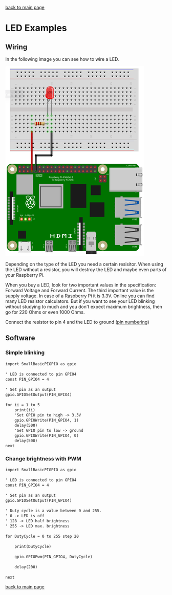 [back to main page](./index.html)

# LED Examples

## Wiring

In the following image you can see how to wire a LED.

![LED wiring](./images/LED_wiring.png)

Depending on the type of the LED you need a certain resisitor. When using the LED without a resistor,
you will destroy the LED and maybe even parts of your Raspberry Pi.

When you buy a LED, look for two important values in the specification: Forward Voltage and Forward Current.
The third important value is the supply voltage. In case of a Raspberry Pi it is 3.3V. Online you
can find many LED resistor calculators. But if you want to see your LED blinking without studying to much
and you don't expect maximum brightness, then go for 220 Ohms or even 1000 Ohms.

Connect the resistor to pin 4 and the LED to ground ([pin numbering](./gpio_numbering.html))

## Software

### Simple blinking

```freebasic
import SmallBasicPIGPIO as gpio

' LED is connected to pin GPIO4
const PIN_GPIO4 = 4

' Set pin as an output
gpio.GPIOSetOutput(PIN_GPIO4)

for ii = 1 to 5
	print(ii)
	'Set GPIO pin to high -> 3.3V
	gpio.GPIOWrite(PIN_GPIO4, 1)
	delay(500)
	'Set GPIO pin to low -> ground
	gpio.GPIOWrite(PIN_GPIO4, 0)
	delay(500)
next
```

### Change brightness with PWM

```freebasic
import SmallBasicPIGPIO as gpio

' LED is connected to pin GPIO4
const PIN_GPIO4 = 4

' Set pin as an output
gpio.GPIOSetOutput(PIN_GPIO4)

' Duty cycle is a value between 0 and 255.
' 0 -> LED is off
' 128 -> LED half brightness
' 255 -> LED max. brightness

for DutyCycle = 0 to 255 step 20

	print(DutyCycle)
	
	gpio.GPIOPwm(PIN_GPIO4, DutyCycle)
	
	delay(200)

next
```

[back to main page](./index.html)
